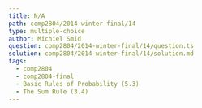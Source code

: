 ```yaml
---
title: N/A
path: comp2804/2014-winter-final/14
type: multiple-choice
author: Michiel Smid
question: comp2804/2014-winter-final/14/question.ts
solution: comp2804/2014-winter-final/14/solution.md
tags:
  - comp2804
  - comp2804-final
  - Basic Rules of Probability (5.3)
  - The Sum Rule (3.4)
---
```

